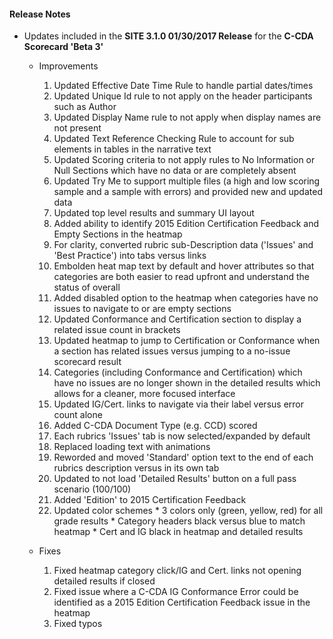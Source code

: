#### Release Notes

* Updates included in the **SITE 3.1.0 01/30/2017 Release** for the **C-CDA Scorecard 'Beta 3'**

  * Improvements
    1.  Updated Effective Date Time Rule to handle partial dates/times
    2.  Updated Unique Id rule to not apply on the header participants such as Author
    3.  Updated Display Name rule to not apply when display names are not present
    4.  Updated Text Reference Checking Rule to account for sub elements in tables in the narrative text
    5.  Updated Scoring criteria to not apply rules to No Information or Null Sections which have no data or are completely absent
    6.  Updated Try Me to support multiple files (a high and low scoring sample and a sample with errors) and provided new and updated data
    7.  Updated top level results and summary UI layout
    8.  Added ability to identify 2015 Edition Certification Feedback and Empty Sections in the heatmap
    9.  For clarity, converted rubric sub-Description data ('Issues' and 'Best Practice') into tabs versus links
    10.  Embolden heat map text by default and hover attributes so that categories are both easier to read upfront and understand the status of overall
    11.  Added disabled option to the heatmap when categories have no issues to navigate to or are empty sections
    12.  Updated Conformance and Certification section to display a related issue count in brackets
    13.  Updated heatmap to jump to Certification or Conformance when a section has related issues versus jumping to a no-issue scorecard result
    14.  Categories (including Conformance and Certification) which have no issues are no longer shown in the detailed results which allows for a cleaner, more focused interface
    15.  Updated IG/Cert. links to navigate via their label versus error count alone
    16.  Added C-CDA Document Type (e.g. CCD) scored
    17.  Each rubrics 'Issues' tab is now selected/expanded by default
    18.  Replaced loading text with animations
    19.  Reworded and moved 'Standard' option text to the end of each rubrics description versus in its own tab
    20.  Updated to not load 'Detailed Results' button on a full pass scenario (100/100)
    21.  Added 'Edition' to 2015 Certification Feedback
    22.  Updated color schemes
        * 3 colors only (green, yellow, red) for all grade results
        *   Category headers black versus blue to match heatmap
        *   Cert and IG black in heatmap and detailed results
  
  * Fixes
    1.  Fixed heatmap category click/IG and Cert. links not opening detailed results if closed
    2.  Fixed issue where a C-CDA IG Conformance Error could be identified as a 2015 Edition Certification Feedback issue in the heatmap
    3.  Fixed typos
    
